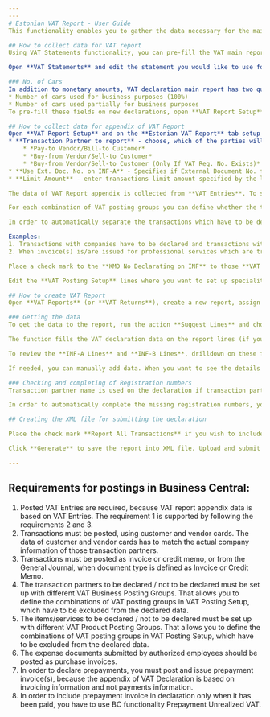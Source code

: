 ```yaml
---
---
# Estonian VAT Report - User Guide
This functionality enables you to gather the data necessary for the main VAT declaration (Form KMD) and declaration’s appendix (Form KMD INF) and submit the data in XML file format.

## How to collect data for VAT report
Using VAT Statements functionality, you can pre-fill the VAT main report based on your VAT Statement. You have to define relations between VAT Statement and VAT Report fields.

Open **VAT Statements** and edit the statement you would like to use for reporting. You can choose for every line of the VAT Statement whether to export the line’s result to the VAT Report. In order to do so, enter the according VAT main declaration line number to the field **Box No**. If you leave the field or line you will see declaration line description in **Box Description**. A tip: clicking on the **Box Description** field will show all the declaration Form KMD lines you could use.

### No. of Cars
In addition to monetary amounts, VAT declaration main report has two quantity type of fields:
* Number of cars used for business purposes (100%)
* Number of cars used partially for business purposes
To pre-fill these fields on new declarations, open **VAT Report Setup** and setup these figures on the **Estonian VAT Report** tab.

## How to collect data for appendix of VAT Report
Open **VAT Report Setup** and on the **Estonian VAT Report** tab setup the following fields:
* **Transaction Partner to report** - choose, which of the parties will be used on declaration:
    * *Pay-to Vendor/Bill-to Customer*
    * *Buy-from Vendor/Sell-to Customer*
    * *Buy-from Vendor/Sell-to Customer (Only If VAT Reg. No. Exists)* – with this option Buy-from/Sell-to is used if **VAT Reg. No.** exist for them, otherwise Pay-to/Bill-to will be used.
* **Use Ext. Doc. No. on INF-A** - Specifies if External Document No. from Sales invoice is used on INF-A as Invoice No. (_only if Ext. Doc. No is not empty_).
* **Limit Amount** - enter transactions limit amount specified by the law (usually 1000).

The data of VAT Report appendix is collected from **VAT Entries**. To set up the necessary conditions to collect the correct data, open **VAT Posting Setup**.

For each combination of VAT posting groups you can define whether the transaction posted with that combination has to be reported or not, and set up the necessary specialities.

In order to automatically separate the transactions which have to be declared and which not, the transactions have to be posted with different VAT posting groups. The transactions to be described as exceptions, have to be posted with separate VAT posting groups as well.

Examples:
1. Transactions with companies have to be declared and transactions with private persons do not have to be declared.  Therefore, the customers and vendors who are private persons, should be posted with separate **VAT Business Posting Group** (e.g. *PRIVATE*)
2. When invoice(s) is/are issued for professional services which are treated as confidential by the laws, those transactions do not have to be declared and the sale of those services should be posted with separate **VAT Product Posting Group**.

Place a check mark to the **KMD No Declarating on INF** to those **VAT Posting Setup** lines, of which transactions do not have to be declared. You do not have to place a check mark to the **VAT Posting Setup** lines where **VAT %** is zero – those transactions will be excluded automatically.

Edit the **VAT Posting Setup** lines where you want to set up specialities. Select the speciality code to the field **KMD Speciality on Sale** or **KMD Speciality on Purchase**. Specialty '03' does not have to be and cannot be set up – this specialty will be added automatically if sales invoice has lines with VAT and also lines without VAT.

## How to create VAT Report
Open **VAT Reports** (or **VAT Returns**), create a new report, assign **No.** and choose 'EST' for **Version**.

### Getting the data
To get the data to the report, run the action **Suggest Lines** and choose the VAT statement to use and a period.

The function fills the VAT declaration data on the report lines (if you have set up the relations described in previous sections) and VAT declaration appendixes under the fields **INF-A Lines** and **INF-B Lines**.

To review the **INF-A Lines** and **INF-B Lines**, drilldown on these fields.

If needed, you can manually add data. When you want to see the details of some sales or purchase transaction on the appendixes, you can use **Navigate** function.

### Checking and completing of Registration numbers
Transaction partner name is used on the declaration if transaction partner registration number is missing. However, to prevent possible identification problems (name in BC is slightly different from the name in Tax Office database) it is recommended to fill in registration numbers in BC (on customer/vendor card). To review the list of the transaction partners with missing registration numbers, click on the appendixes **Customers without Reg. No.** or **Vendors without Reg. No.**

In order to automatically complete the missing registration numbers, you can use the function **Update Data from Business Register** in both lists. After running the update, the lists will contain those transaction partners who were not found in Business Register. Edit those customers/vendors one by one, by running function **Query from Business Register** and specifying the company name to search.

## Creating the XML file for submitting the declaration

Place the check mark **Report All Transactions** if you wish to include the invoices of those transaction partners, whose transactions total amount is below the limit (usually 1000€).

Click **Generate** to save the report into XML file. Upload and submit the file in E-Tax Board.

---
```

## Requirements for postings in Business Central:
1. Posted VAT Entries are required, because VAT report appendix data is based on VAT Entries. The requirement 1 is supported by following the requirements 2 and 3.
2. Transactions must be posted, using customer and vendor cards. The data of customer and vendor cards has to match the actual company information of those transaction partners.
3. Transactions must be posted as invoice or credit memo, or from the General Journal, when document type is defined as Invoice or Credit Memo.
4. The transaction partners to be declared / not to be declared must be set up with different VAT Business Posting Groups. That allows you to define the combinations of VAT posting groups in VAT Posting Setup, which have to be excluded from the declared data.
5. The items/services to be declared / not to be declared must be set up with different VAT Product Posting Groups. That allows you to define the combinations of VAT posting groups in VAT Posting Setup, which have to be excluded from the declared data.
6. The expense documents submitted by authorized employees should be posted as purchase invoices.
7. In order to declare prepayments, you must post and issue prepayment invoice(s), because the appendix of VAT Declaration is based on invoicing information and not payments information.
8. In order to include prepayment invoice in declaration only when it has been paid, you have to use BC functionality Prepayment Unrealized VAT.
